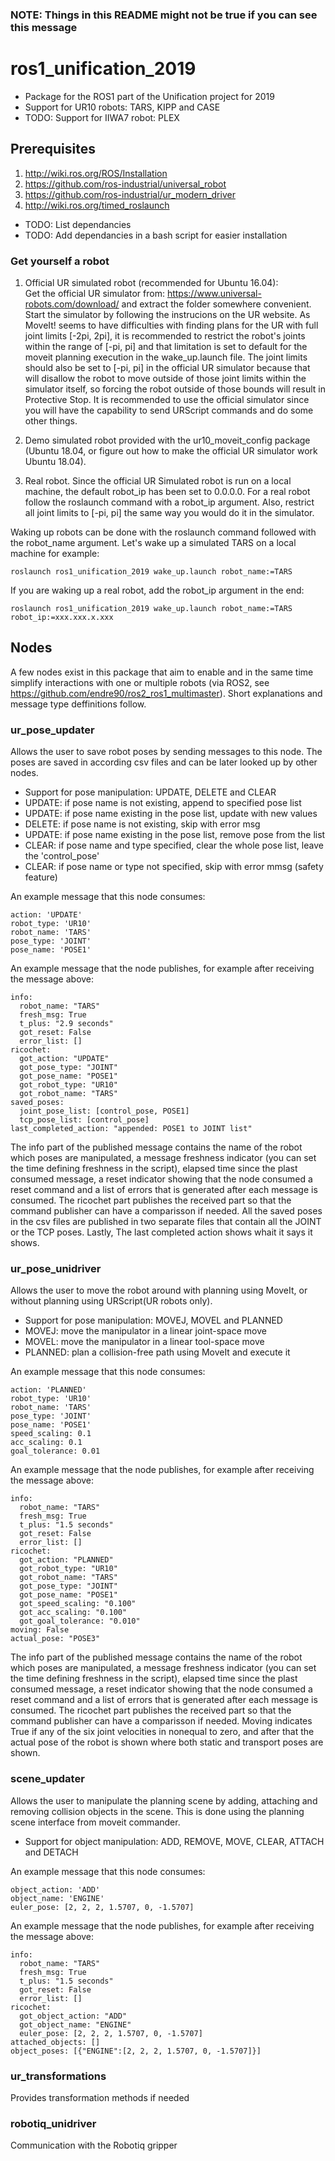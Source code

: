 ### NOTE: Things in this README might not be true if you can see this message

# ros1_unification_2019

- Package for the ROS1 part of the Unification project for 2019
- Support for UR10 robots: TARS, KIPP and CASE
- TODO: Support for IIWA7 robot: PLEX

## Prerequisites

1.  http://wiki.ros.org/ROS/Installation
2.  https://github.com/ros-industrial/universal_robot
3.  https://github.com/ros-industrial/ur_modern_driver
4.  http://wiki.ros.org/timed_roslaunch

- TODO: List dependancies
- TODO: Add dependancies in a bash script for easier installation

### Get yourself a robot
1.  Official UR simulated robot (recommended for Ubuntu 16.04):\
Get the official UR simulator from: https://www.universal-robots.com/download/ and extract the folder somewhere convenient. Start the simulator by following the instrucions on the UR website. As MoveIt! seems to have difficulties with finding plans for the UR with full joint limits [-2pi, 2pi], it is recommended to restrict the robot's joints within the range of [-pi, pi] and that limitation is set to default for the moveit planning execution in the wake_up.launch file. The joint limits should also be set to [-pi, pi] in the official UR simulator because that will disallow the robot to move outside of those joint limits within the simulator itself, so forcing the robot outside of those bounds will result in Protective Stop. It is recommended to use the official simulator since you will have the capability to send URScript commands and do some other things.

2.  Demo simulated robot provided with the ur10_moveit_config package (Ubuntu 18.04, or figure out how to make the official UR simulator work Ubuntu 18.04).

3.  Real robot. Since the official UR Simulated robot is run on a local machine, the default robot_ip has been set to 0.0.0.0. For a real robot follow the roslaunch command with a robot_ip argument. Also, restrict all joint limits to [-pi, pi] the same way you would do it in the simulator.

Waking up robots can be done with the roslaunch command followed with the robot_name argument. Let's wake up a simulated TARS on a local machine for example:
```
roslaunch ros1_unification_2019 wake_up.launch robot_name:=TARS
```
If you are waking up a real robot, add the robot_ip argument in the end:
```
roslaunch ros1_unification_2019 wake_up.launch robot_name:=TARS robot_ip:=xxx.xxx.x.xxx
```

## Nodes

A few nodes exist in this package that aim to enable and in the same time simplify interactions with one or multiple robots (via ROS2, see https://github.com/endre90/ros2_ros1_multimaster). Short explanations and message type deffinitions follow.

### ur_pose_updater

Allows the user to save robot poses by sending messages to this node. The poses are saved in according csv files and can be later looked up by other nodes.
- Support for pose manipulation: UPDATE, DELETE and CLEAR
- UPDATE: if pose name is not existing, append to specified pose list
- UPDATE: if pose name existing in the pose list, update with new values
- DELETE: if pose name is not existing, skip with error msg
- UPDATE: if pose name existing in the pose list, remove pose from the list
- CLEAR: if pose name and type specified, clear the whole pose list, leave the 'control_pose'
- CLEAR: if pose name or type not specified, skip with error mmsg (safety feature)

An example message that this node consumes:
```
action: 'UPDATE'
robot_type: 'UR10'
robot_name: 'TARS'
pose_type: 'JOINT'
pose_name: 'POSE1'
```

An example message that the node publishes, for example after receiving the message above:
```
info: 
  robot_name: "TARS"
  fresh_msg: True
  t_plus: "2.9 seconds"
  got_reset: False
  error_list: []
ricochet: 
  got_action: "UPDATE"
  got_pose_type: "JOINT"
  got_pose_name: "POSE1"
  got_robot_type: "UR10"
  got_robot_name: "TARS"
saved_poses: 
  joint_pose_list: [control_pose, POSE1]
  tcp_pose_list: [control_pose]
last_completed_action: "appended: POSE1 to JOINT list"
```
The info part of the published message contains the name of the robot which poses are manipulated, a message freshness indicator (you can set the time defining freshness in the script), elapsed time since the plast consumed message, a reset indicator showing that the node consumed a reset command and a list of errors that is generated after each message is consumed. The ricochet part publishes the received part so that the command publisher can have a comparisson if needed. All the saved poses in the csv files are published in two separate files that contain all the JOINT or the TCP poses. Lastly, The last completed action shows whait it says it shows.

### ur_pose_unidriver

Allows the user to move the robot around with planning using MoveIt, or without planning using URScript(UR robots only).
- Support for pose manipulation: MOVEJ, MOVEL and PLANNED
- MOVEJ: move the manipulator in a linear joint-space move
- MOVEL: move the manipulator in a linear tool-space move
- PLANNED: plan a collision-free path using MoveIt and execute it 

An example message that this node consumes:
```
action: 'PLANNED'
robot_type: 'UR10'
robot_name: 'TARS'
pose_type: 'JOINT'
pose_name: 'POSE1'
speed_scaling: 0.1
acc_scaling: 0.1
goal_tolerance: 0.01
```

An example message that the node publishes, for example after receiving the message above:
```
info: 
  robot_name: "TARS"
  fresh_msg: True
  t_plus: "1.5 seconds"
  got_reset: False
  error_list: []
ricochet: 
  got_action: "PLANNED"
  got_robot_type: "UR10"
  got_robot_name: "TARS"
  got_pose_type: "JOINT"
  got_pose_name: "POSE1"
  got_speed_scaling: "0.100"
  got_acc_scaling: "0.100"
  got_goal_tolerance: "0.010"
moving: False
actual_pose: "POSE3"
```

The info part of the published message contains the name of the robot which poses are manipulated, a message freshness indicator (you can set the time defining freshness in the script), elapsed time since the plast consumed message, a reset indicator showing that the node consumed a reset command and a list of errors that is generated after each message is consumed. The ricochet part publishes the received part so that the command publisher can have a comparisson if needed. Moving indicates True if any of the six joint velocities in nonequal to zero, and after that the actual pose of the robot is shown where both static and transport poses are shown.

### scene_updater

Allows the user to manipulate the planning scene by adding, attaching and removing collision objects in the scene. This is done using the planning scene interface from moveit commander. 
- Support for object manipulation: ADD, REMOVE, MOVE, CLEAR, ATTACH and DETACH

An example message that this node consumes:
```
object_action: 'ADD'
object_name: 'ENGINE'
euler_pose: [2, 2, 2, 1.5707, 0, -1.5707]
```

An example message that the node publishes, for example after receiving the message above:
```
info: 
  robot_name: "TARS"
  fresh_msg: True
  t_plus: "1.5 seconds"
  got_reset: False
  error_list: []
ricochet: 
  got_object_action: "ADD"
  got_object_name: "ENGINE"
  euler_pose: [2, 2, 2, 1.5707, 0, -1.5707]
attached_objects: []
object_poses: [{"ENGINE":[2, 2, 2, 1.5707, 0, -1.5707]}]
```
 
### ur_transformations

Provides transformation methods if needed

### robotiq_unidriver

Communication with the Robotiq gripper